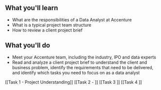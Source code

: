 ## What you'll learn

- What are the responsibilities of a Data Analyst at Accenture
- What is a typical project team structure
- How to review a client project brief
## What you'll do
- Meet your Accenture team, including the industry, IPO and data experts
- Read and analyze a client project brief to understand the client and business problem, identify the requirements that need to be delivered, and identify which tasks you need to focus on as a data analyst

[[Task 1 - Project Understanding]]
[[Task 2 - ]]
[[Task 3 ]]
[[Task 4 ]]